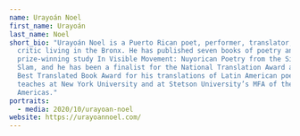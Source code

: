 ```yaml
---
name: Urayoán Noel
first_name: Urayoán
last_name: Noel
short_bio: "Urayoán Noel is a Puerto Rican poet, performer, translator, and
  critic living in the Bronx. He has published seven books of poetry and the
  prize-winning study In Visible Movement: Nuyorican Poetry from the Sixties to
  Slam, and he has been a finalist for the National Translation Award and the
  Best Translated Book Award for his translations of Latin American poetry. Noel
  teaches at New York University and at Stetson University’s MFA of the
  Americas."
portraits:
  - media: 2020/10/urayoan-noel
website: https://urayoannoel.com/
---
```

